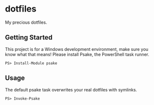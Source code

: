 # dotfiles

My precious dotfiles.

## Getting Started

This project is for a Windows development environment, make sure you know what
that means! Please install Psake, the PowerShell task runner.

```
PS> Install-Module psake
```

## Usage

The default psake task overwrites your real dotfiles with symlinks.

```
PS> Invoke-Psake
```

